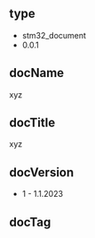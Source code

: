## type

- stm32_document
- 0.0.1

## docName

xyz

## docTitle

xyz

## docVersion

- 1 - 1.1.2023

## docTag
